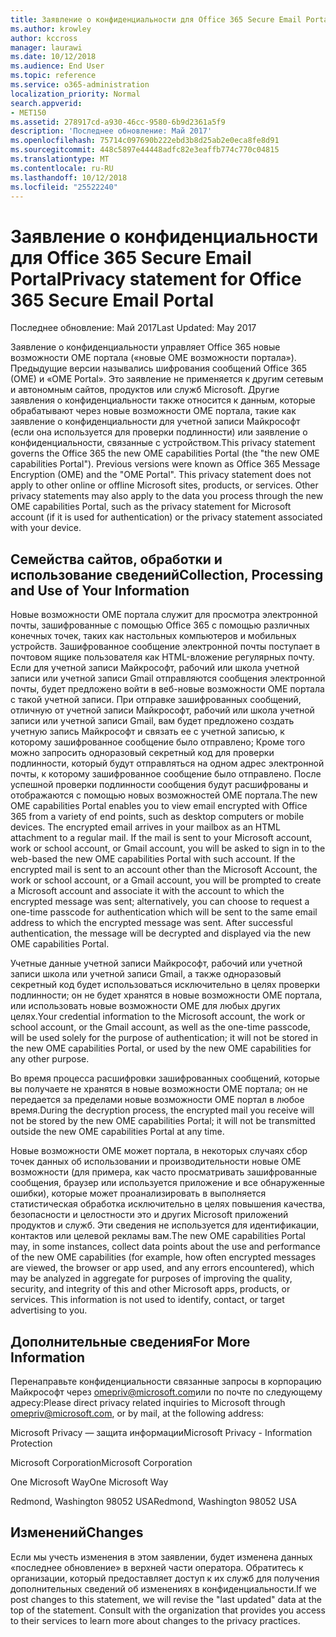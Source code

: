 ```yaml
---
title: Заявление о конфиденциальности для Office 365 Secure Email Portal
ms.author: krowley
author: kccross
manager: laurawi
ms.date: 10/12/2018
ms.audience: End User
ms.topic: reference
ms.service: o365-administration
localization_priority: Normal
search.appverid:
- MET150
ms.assetid: 278917cd-a930-46cc-9580-6b9d2361a5f9
description: 'Последнее обновление: Май 2017'
ms.openlocfilehash: 75714c097690b222ebd3b8d25ab2e0eca8fe8d91
ms.sourcegitcommit: 448c5897e44448adfc82e3eaffb774c770c04815
ms.translationtype: MT
ms.contentlocale: ru-RU
ms.lasthandoff: 10/12/2018
ms.locfileid: "25522240"
---
```

# <a name="privacy-statement-for-office-365-secure-email-portal"></a><span data-ttu-id="f0043-103">Заявление о конфиденциальности для Office 365 Secure Email Portal</span><span class="sxs-lookup"><span data-stu-id="f0043-103">Privacy statement for Office 365 Secure Email Portal</span></span>

<span data-ttu-id="f0043-104">Последнее обновление: Май 2017</span><span class="sxs-lookup"><span data-stu-id="f0043-104">Last Updated: May 2017</span></span>
  
<span data-ttu-id="f0043-p101">Заявление о конфиденциальности управляет Office 365 новые возможности OME портала («новые OME возможности портала»). Предыдущие версии назывались шифрования сообщений Office 365 (OME) и «OME Portal». Это заявление не применяется к другим сетевым и автономным сайтов, продуктов или служб Microsoft. Другие заявления о конфиденциальности также относится к данным, которые обрабатывают через новые возможности OME портала, такие как заявление о конфиденциальности для учетной записи Майкрософт (если она используется для проверки подлинности) или заявление о конфиденциальности, связанные с устройством.</span><span class="sxs-lookup"><span data-stu-id="f0043-p101">This privacy statement governs the Office 365 the new OME capabilities Portal (the "the new OME capabilities Portal"). Previous versions were known as Office 365 Message Encryption (OME) and the "OME Portal". This privacy statement does not apply to other online or offline Microsoft sites, products, or services. Other privacy statements may also apply to the data you process through the new OME capabilities Portal, such as the privacy statement for Microsoft account (if it is used for authentication) or the privacy statement associated with your device.</span></span>
  
## <a name="collection-processing-and-use-of-your-information"></a><span data-ttu-id="f0043-109">Семейства сайтов, обработки и использование сведений</span><span class="sxs-lookup"><span data-stu-id="f0043-109">Collection, Processing and Use of Your Information</span></span>

<span data-ttu-id="f0043-p102">Новые возможности OME портала служит для просмотра электронной почты, зашифрованные с помощью Office 365 с помощью различных конечных точек, таких как настольных компьютеров и мобильных устройств. Зашифрованное сообщение электронной почты поступает в почтовом ящике пользователя как HTML-вложение регулярных почту. Если для учетной записи Майкрософт, рабочий или школа учетной записи или учетной записи Gmail отправляются сообщения электронной почты, будет предложено войти в веб-новые возможности OME портала с такой учетной записи. При отправке зашифрованных сообщений, отличную от учетной записи Майкрософт, рабочий или школа учетной записи или учетной записи Gmail, вам будет предложено создать учетную запись Майкрософт и связать ее с учетной записью, к которому зашифрованное сообщение было отправлено; Кроме того можно запросить одноразовый секретный код для проверки подлинности, который будут отправляться на одном адрес электронной почты, к которому зашифрованное сообщение было отправлено. После успешной проверки подлинности сообщения будут расшифрованы и отображаются с помощью новых возможностей OME портала.</span><span class="sxs-lookup"><span data-stu-id="f0043-p102">The new OME capabilities Portal enables you to view email encrypted with Office 365 from a variety of end points, such as desktop computers or mobile devices. The encrypted email arrives in your mailbox as an HTML attachment to a regular mail. If the mail is sent to your Microsoft account, work or school account, or Gmail account, you will be asked to sign in to the web-based the new OME capabilities Portal with such account. If the encrypted mail is sent to an account other than the Microsoft Account, the work or school account, or a Gmail account, you will be prompted to create a Microsoft account and associate it with the account to which the encrypted message was sent; alternatively, you can choose to request a one-time passcode for authentication which will be sent to the same email address to which the encrypted message was sent. After successful authentication, the message will be decrypted and displayed via the new OME capabilities Portal.</span></span>
  
<span data-ttu-id="f0043-115">Учетные данные учетной записи Майкрософт, рабочий или учетной записи школа или учетной записи Gmail, а также одноразовый секретный код будет использоваться исключительно в целях проверки подлинности; он не будет хранятся в новые возможности OME портала, или использовать новые возможности OME для любых других целях.</span><span class="sxs-lookup"><span data-stu-id="f0043-115">Your credential information to the Microsoft account, the work or school account, or the Gmail account, as well as the one-time passcode, will be used solely for the purpose of authentication; it will not be stored in the new OME capabilities Portal, or used by the new OME capabilities for any other purpose.</span></span>
  
<span data-ttu-id="f0043-116">Во время процесса расшифровки зашифрованных сообщений, которые вы получаете не хранятся в новые возможности OME портала; он не передается за пределами новые возможности OME портал в любое время.</span><span class="sxs-lookup"><span data-stu-id="f0043-116">During the decryption process, the encrypted mail you receive will not be stored by the new OME capabilities Portal; it will not be transmitted outside the new OME capabilities Portal at any time.</span></span>
  
<span data-ttu-id="f0043-p103">Новые возможности OME может портала, в некоторых случаях сбор точек данных об использовании и производительности новые OME возможности (для примера, как часто просматривать зашифрованные сообщения, браузер или используется приложение и все обнаруженные ошибки), которые может проанализировать в выполняется статистическая обработка исключительно в целях повышения качества, безопасности и целостности это и других Microsoft приложений продуктов и служб. Эти сведения не используется для идентификации, контактов или целевой рекламы вам.</span><span class="sxs-lookup"><span data-stu-id="f0043-p103">The new OME capabilities Portal may, in some instances, collect data points about the use and performance of the new OME capabilities (for example, how often encrypted messages are viewed, the browser or app used, and any errors encountered), which may be analyzed in aggregate for purposes of improving the quality, security, and integrity of this and other Microsoft apps, products, or services. This information is not used to identify, contact, or target advertising to you.</span></span>
  
## <a name="for-more-information"></a><span data-ttu-id="f0043-119">Дополнительные сведения</span><span class="sxs-lookup"><span data-stu-id="f0043-119">For More Information</span></span>

<span data-ttu-id="f0043-120">Перенаправьте конфиденциальности связанные запросы в корпорацию Майкрософт через [omepriv@microsoft.com](mailto:omepriv@microsoft.com)или по почте по следующему адресу:</span><span class="sxs-lookup"><span data-stu-id="f0043-120">Please direct privacy related inquiries to Microsoft through [omepriv@microsoft.com](mailto:omepriv@microsoft.com), or by mail, at the following address:</span></span>
  
<span data-ttu-id="f0043-121">Microsoft Privacy — защита информации</span><span class="sxs-lookup"><span data-stu-id="f0043-121">Microsoft Privacy - Information Protection</span></span>
  
<span data-ttu-id="f0043-122">Microsoft Corporation</span><span class="sxs-lookup"><span data-stu-id="f0043-122">Microsoft Corporation</span></span>
  
<span data-ttu-id="f0043-123">One Microsoft Way</span><span class="sxs-lookup"><span data-stu-id="f0043-123">One Microsoft Way</span></span>
  
<span data-ttu-id="f0043-124">Redmond, Washington 98052 USA</span><span class="sxs-lookup"><span data-stu-id="f0043-124">Redmond, Washington 98052 USA</span></span>
  
## <a name="changes"></a><span data-ttu-id="f0043-125">Изменений</span><span class="sxs-lookup"><span data-stu-id="f0043-125">Changes</span></span>

<span data-ttu-id="f0043-p104">Если мы учесть изменения в этом заявлении, будет изменена данных «последнее обновление» в верхней части оператора. Обратитесь к организации, который предоставляет доступ к их служб для получения дополнительных сведений об изменениях в конфиденциальности.</span><span class="sxs-lookup"><span data-stu-id="f0043-p104">If we post changes to this statement, we will revise the "last updated" data at the top of the statement. Consult with the organization that provides you access to their services to learn more about changes to the privacy practices.</span></span>
  

